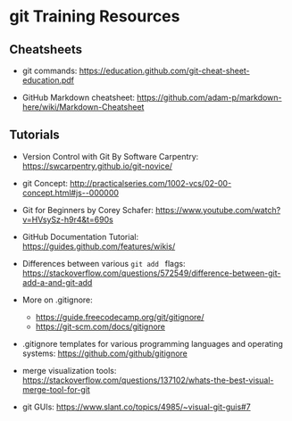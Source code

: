 # git Training Resources

## Cheatsheets 

* git commands: https://education.github.com/git-cheat-sheet-education.pdf

* GitHub Markdown cheatsheet: https://github.com/adam-p/markdown-here/wiki/Markdown-Cheatsheet


## Tutorials 

* Version Control with Git By Software Carpentry: https://swcarpentry.github.io/git-novice/

* git Concept: http://practicalseries.com/1002-vcs/02-00-concept.html#js--000000 

* Git for Beginners by Corey Schafer: https://www.youtube.com/watch?v=HVsySz-h9r4&t=690s

* GitHub Documentation Tutorial: https://guides.github.com/features/wikis/

* Differences between various `git add ` flags: https://stackoverflow.com/questions/572549/difference-between-git-add-a-and-git-add

* More on .gitignore: 
  * https://guide.freecodecamp.org/git/gitignore/
  * https://git-scm.com/docs/gitignore

* .gitignore templates for various programming languages and operating systems: https://github.com/github/gitignore

* merge visualization tools: https://stackoverflow.com/questions/137102/whats-the-best-visual-merge-tool-for-git

* git GUIs: https://www.slant.co/topics/4985/~visual-git-guis#7
